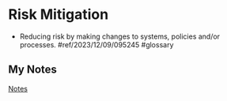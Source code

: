 # Risk Mitigation
- Reducing risk by making changes to systems, policies and/or processes. #ref/2023/12/09/095245 #glossary
## My Notes
[Notes](mynotes/risk-mitigation-notes.md)
